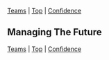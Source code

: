 [Teams](06.html) | [Top](index.html) | [Confidence](08.html)

## Managing The Future ##  

  

  





[Teams](06.html) | [Top](index.html) | [Confidence](08.html)


<!--ignore-->


